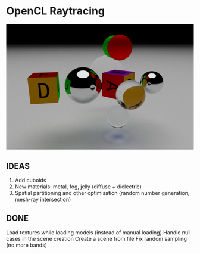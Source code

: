# OpenCL Raytracing

![](/screenshots/screenshot3.jpg)

## IDEAS

1. Add cuboids
2. New materials: metal, fog, jelly (diffuse + dielectric)
3. Spatial partitioning and other optimisation (random number generation, mesh-ray intersection)

## DONE

Load textures while loading models (instead of manual loading)
Handle null cases in the scene creation
Create a scene from file
Fix random sampling (no more bands)
